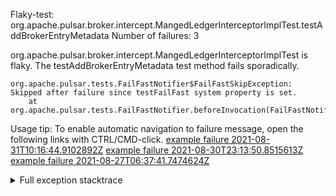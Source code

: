         
Flaky-test: org.apache.pulsar.broker.intercept.MangedLedgerInterceptorImplTest.testAddBrokerEntryMetadata
Number of failures: 3

org.apache.pulsar.broker.intercept.MangedLedgerInterceptorImplTest is flaky. The testAddBrokerEntryMetadata test method fails sporadically.

```
org.apache.pulsar.tests.FailFastNotifier$FailFastSkipException: Skipped after failure since testFailFast system property is set.
	at org.apache.pulsar.tests.FailFastNotifier.beforeInvocation(FailFastNotifier.java:88)

```

Usage tip: To enable automatic navigation to failure message, open the following links with CTRL/CMD-click.
[example failure 2021-08-31T10:16:44.9102892Z](https://github.com/apache/pulsar/runs/3471501156?check_suite_focus=true#step:10:2579)
[example failure 2021-08-30T23:13:50.8515613Z](https://github.com/apache/pulsar/runs/3467152431?check_suite_focus=true#step:9:1899)
[example failure 2021-08-27T06:37:41.7474624Z](https://github.com/apache/pulsar/runs/3440411059?check_suite_focus=true#step:9:3817)


<details>
<summary>Full exception stacktrace</summary>
<code><pre>
org.apache.pulsar.tests.FailFastNotifier$FailFastSkipException: Skipped after failure since testFailFast system property is set.
	at org.apache.pulsar.tests.FailFastNotifier.beforeInvocation(FailFastNotifier.java:88)

</pre></code>
</details>

